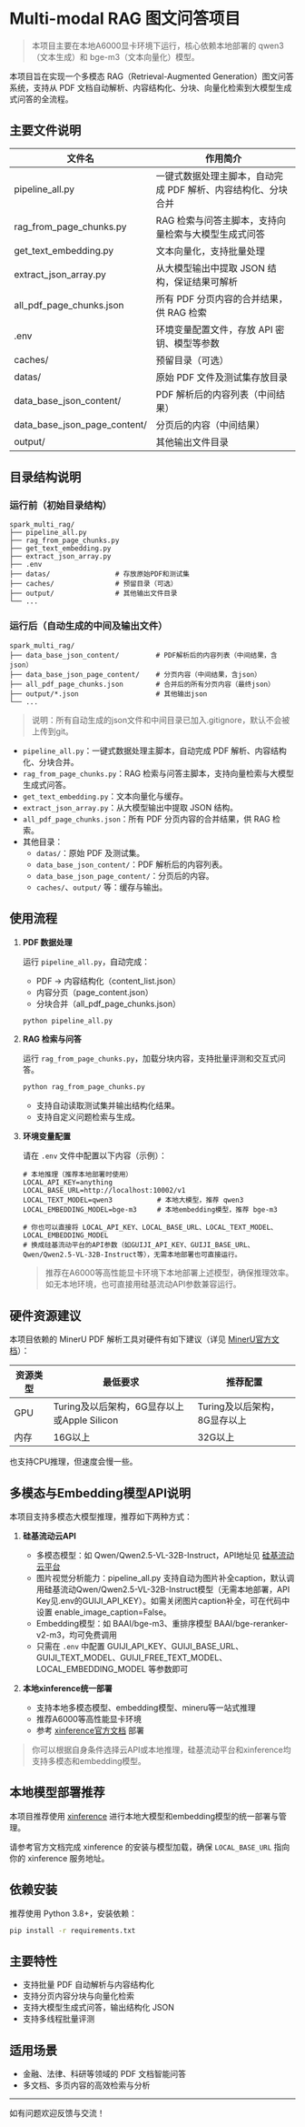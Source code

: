 # Multi-modal RAG 图文问答项目


> 本项目主要在本地A6000显卡环境下运行，核心依赖本地部署的 qwen3（文本生成）和 bge-m3（文本向量化）模型。

本项目旨在实现一个多模态 RAG（Retrieval-Augmented Generation）图文问答系统，支持从 PDF 文档自动解析、内容结构化、分块、向量化检索到大模型生成式问答的全流程。


## 主要文件说明

| 文件名 | 作用简介 |
| ------ | ------------------------------------------------------------ |
| pipeline_all.py | 一键式数据处理主脚本，自动完成 PDF 解析、内容结构化、分块合并 |
| rag_from_page_chunks.py | RAG 检索与问答主脚本，支持向量检索与大模型生成式问答 |
| get_text_embedding.py | 文本向量化，支持批量处理 |
| extract_json_array.py | 从大模型输出中提取 JSON 结构，保证结果可解析 |
| all_pdf_page_chunks.json | 所有 PDF 分页内容的合并结果，供 RAG 检索 |
| .env | 环境变量配置文件，存放 API 密钥、模型等参数 |
| caches/ | 预留目录（可选） |
| datas/ | 原始 PDF 文件及测试集存放目录 |
| data_base_json_content/ | PDF 解析后的内容列表（中间结果） |
| data_base_json_page_content/ | 分页后的内容（中间结果） |
| output/ | 其他输出文件目录 |


## 目录结构说明

### 运行前（初始目录结构）


```
spark_multi_rag/
├── pipeline_all.py
├── rag_from_page_chunks.py
├── get_text_embedding.py
├── extract_json_array.py
├── .env
├── datas/                # 存放原始PDF和测试集
├── caches/               # 预留目录（可选）
├── output/               # 其他输出文件目录
└── ...
```

### 运行后（自动生成的中间及输出文件）


```
spark_multi_rag/
├── data_base_json_content/         # PDF解析后的内容列表（中间结果，含json）
├── data_base_json_page_content/    # 分页内容（中间结果，含json）
├── all_pdf_page_chunks.json        # 合并后的所有分页内容（最终json）
├── output/*.json                   # 其他输出json
└── ...
```

> 说明：所有自动生成的json文件和中间目录已加入.gitignore，默认不会被上传到git。

- `pipeline_all.py`：一键式数据处理主脚本，自动完成 PDF 解析、内容结构化、分块合并。
- `rag_from_page_chunks.py`：RAG 检索与问答主脚本，支持向量检索与大模型生成式问答。
- `get_text_embedding.py`：文本向量化与缓存。
- `extract_json_array.py`：从大模型输出中提取 JSON 结构。
- `all_pdf_page_chunks.json`：所有 PDF 分页内容的合并结果，供 RAG 检索。
- 其他目录：
  - `datas/`：原始 PDF 及测试集。
  - `data_base_json_content/`：PDF 解析后的内容列表。
  - `data_base_json_page_content/`：分页后的内容。
  - `caches/`、`output/` 等：缓存与输出。

## 使用流程

1. **PDF 数据处理**
   
   运行 `pipeline_all.py`，自动完成：
   - PDF → 内容结构化（content_list.json）
   - 内容分页（page_content.json）
   - 分块合并（all_pdf_page_chunks.json）

   ```sh
   python pipeline_all.py
   ```

2. **RAG 检索与问答**

   运行 `rag_from_page_chunks.py`，加载分块内容，支持批量评测和交互式问答。

   ```sh
   python rag_from_page_chunks.py
   ```

   - 支持自动读取测试集并输出结构化结果。
   - 支持自定义问题检索与生成。


3. **环境变量配置**


   请在 `.env` 文件中配置以下内容（示例）：
   ```env
   # 本地推理（推荐本地部署时使用）
   LOCAL_API_KEY=anything
   LOCAL_BASE_URL=http://localhost:10002/v1
   LOCAL_TEXT_MODEL=qwen3           # 本地大模型，推荐 qwen3
   LOCAL_EMBEDDING_MODEL=bge-m3     # 本地embedding模型，推荐 bge-m3
   
   # 你也可以直接将 LOCAL_API_KEY、LOCAL_BASE_URL、LOCAL_TEXT_MODEL、LOCAL_EMBEDDING_MODEL
   # 换成硅基流动平台的API参数（如GUIJI_API_KEY、GUIJI_BASE_URL、Qwen/Qwen2.5-VL-32B-Instruct等），无需本地部署也可直接运行。
   ```
   > 推荐在A6000等高性能显卡环境下本地部署上述模型，确保推理效率。如无本地环境，也可直接用硅基流动API参数兼容运行。


## 硬件资源建议

本项目依赖的 MinerU PDF 解析工具对硬件有如下建议（详见 [MinerU官方文档](https://github.com/opendatalab/MinerU/blob/master/README_zh-CN.md)）：

| 资源类型 | 最低要求 | 推荐配置 |
| -------- | ----------------------------- | ----------------------------- |
| GPU      | Turing及以后架构，6G显存以上或Apple Silicon | Turing及以后架构，8G显存以上 |
| 内存     | 16G以上                        | 32G以上                        |

也支持CPU推理，但速度会慢一些。


## 多模态与Embedding模型API说明

本项目支持多模态大模型推理，推荐如下两种方式：

1. **硅基流动云API**
   - 多模态模型：如 Qwen/Qwen2.5-VL-32B-Instruct，API地址见 [硅基流动云平台](https://cloud.siliconflow.cn/i/FcjKykMn)
   - 图片视觉分析能力：pipeline_all.py 支持自动为图片补全caption，默认调用硅基流动Qwen/Qwen2.5-VL-32B-Instruct模型（无需本地部署，API Key见.env的GUIJI_API_KEY）。如需关闭图片caption补全，可在代码中设置 enable_image_caption=False。
   - Embedding模型：如 BAAI/bge-m3、重排序模型 BAAI/bge-reranker-v2-m3，均可免费调用
   - 只需在 `.env` 中配置 GUIJI_API_KEY、GUIJI_BASE_URL、GUIJI_TEXT_MODEL、GUIJI_FREE_TEXT_MODEL、LOCAL_EMBEDDING_MODEL 等参数即可

2. **本地xinference统一部署**
   - 支持本地多模态模型、embedding模型、mineru等一站式推理
   - 推荐A6000等高性能显卡环境
   - 参考 [xinference官方文档](https://inference.readthedocs.io/en/latest/) 部署

> 你可以根据自身条件选择云API或本地推理，硅基流动平台和xinference均支持多模态和embedding模型。

## 本地模型部署推荐

本项目推荐使用 [xinference](https://inference.readthedocs.io/en/latest/) 进行本地大模型和embedding模型的统一部署与管理。

请参考官方文档完成 xinference 的安装与模型加载，确保 `LOCAL_BASE_URL` 指向你的 xinference 服务地址。

## 依赖安装

推荐使用 Python 3.8+，安装依赖：

```sh
pip install -r requirements.txt
```

## 主要特性
- 支持批量 PDF 自动解析与内容结构化
- 支持分页内容分块与向量化检索
- 支持大模型生成式问答，输出结构化 JSON
- 支持多线程批量评测

## 适用场景
- 金融、法律、科研等领域的 PDF 文档智能问答
- 多文档、多页内容的高效检索与分析

---
如有问题欢迎反馈与交流！
